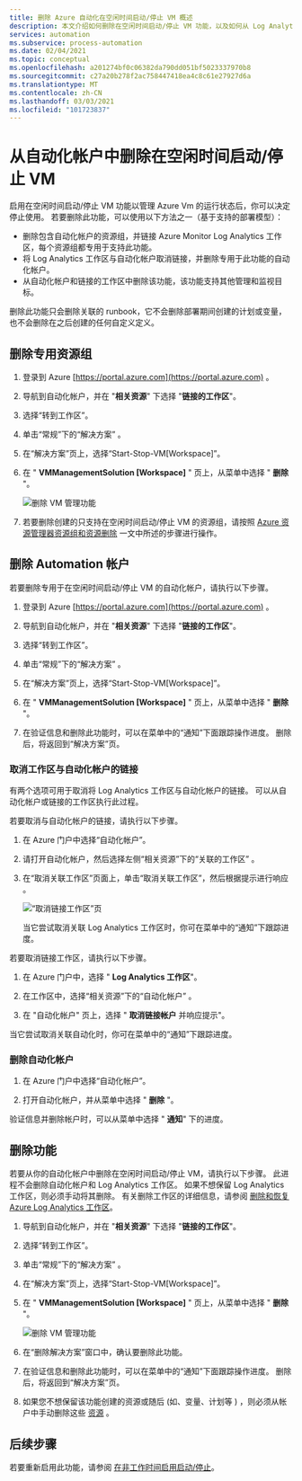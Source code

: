 ```yaml
---
title: 删除 Azure 自动化在空闲时间启动/停止 VM 概述
description: 本文介绍如何删除在空闲时间启动/停止 VM 功能，以及如何从 Log Analytics 工作区取消关联自动化帐户。
services: automation
ms.subservice: process-automation
ms.date: 02/04/2021
ms.topic: conceptual
ms.openlocfilehash: a201274bf0c06382da790dd051bf5023337970b8
ms.sourcegitcommit: c27a20b278f2ac758447418ea4c8c61e27927d6a
ms.translationtype: MT
ms.contentlocale: zh-CN
ms.lasthandoff: 03/03/2021
ms.locfileid: "101723837"
---
```

# <a name="remove-startstop-vms-during-off-hours-from-automation-account"></a>从自动化帐户中删除在空闲时间启动/停止 VM

启用在空闲时间启动/停止 VM 功能以管理 Azure Vm 的运行状态后，你可以决定停止使用。 若要删除此功能，可以使用以下方法之一（基于支持的部署模型）：

* 删除包含自动化帐户的资源组，并链接 Azure Monitor Log Analytics 工作区，每个资源组都专用于支持此功能。
* 将 Log Analytics 工作区与自动化帐户取消链接，并删除专用于此功能的自动化帐户。
* 从自动化帐户和链接的工作区中删除该功能，该功能支持其他管理和监视目标。

删除此功能只会删除关联的 runbook，它不会删除部署期间创建的计划或变量，也不会删除在之后创建的任何自定义定义。

## <a name="delete-the-dedicated-resource-group"></a>删除专用资源组

1. 登录到 Azure [https://portal.azure.com](https://portal.azure.com) 。

2. 导航到自动化帐户，并在 "**相关资源**" 下选择 "**链接的工作区**"。

3. 选择“转到工作区”。

4. 单击“常规”下的“解决方案” 。

5. 在“解决方案”页上，选择“Start-Stop-VM[Workspace]”。

6. 在 " **VMManagementSolution [Workspace]** " 页上，从菜单中选择 " **删除** "。

    ![删除 VM 管理功能](media/automation-solution-vm-management/vm-management-solution-delete.png)

7. 若要删除创建的只支持在空闲时间启动/停止 VM 的资源组，请按照 [Azure 资源管理器资源组和资源删除](../azure-resource-manager/management/delete-resource-group.md) 一文中所述的步骤进行操作。

## <a name="delete-the-automation-account"></a>删除 Automation 帐户

若要删除专用于在空闲时间启动/停止 VM 的自动化帐户，请执行以下步骤。

1. 登录到 Azure [https://portal.azure.com](https://portal.azure.com) 。

2. 导航到自动化帐户，并在 "**相关资源**" 下选择 "**链接的工作区**"。

3. 选择“转到工作区”。

4. 单击“常规”下的“解决方案” 。

5. 在“解决方案”页上，选择“Start-Stop-VM[Workspace]”。

6. 在 " **VMManagementSolution [Workspace]** " 页上，从菜单中选择 " **删除** "。

7. 在验证信息和删除此功能时，可以在菜单中的“通知”下面跟踪操作进度。 删除后，将返回到“解决方案”页。

### <a name="unlink-workspace-from-automation-account"></a>取消工作区与自动化帐户的链接

有两个选项可用于取消将 Log Analytics 工作区与自动化帐户的链接。 可以从自动化帐户或链接的工作区执行此过程。

若要取消与自动化帐户的链接，请执行以下步骤。

1. 在 Azure 门户中选择“自动化帐户”。

2. 请打开自动化帐户，然后选择左侧“相关资源”下的“关联的工作区” 。

3. 在“取消关联工作区”页面上，单击“取消关联工作区”，然后根据提示进行响应 。

   ![“取消链接工作区”页](media/automation-solution-vm-management-remove/automation-unlink-workspace-blade.png)

    当它尝试取消关联 Log Analytics 工作区时，你可在菜单中的“通知”下跟踪进度。

若要取消链接工作区，请执行以下步骤。

1. 在 Azure 门户中，选择 " **Log Analytics 工作区**"。

2. 在工作区中，选择“相关资源”下的“自动化帐户” 。

3. 在 "自动化帐户" 页上，选择 " **取消链接帐户** 并响应提示"。

当它尝试取消关联自动化时，你可在菜单中的“通知”下跟踪进度。

### <a name="delete-automation-account"></a>删除自动化帐户

1. 在 Azure 门户中选择“自动化帐户”。

2. 打开自动化帐户，并从菜单中选择 " **删除** "。

验证信息并删除帐户时，可以从菜单中选择 " **通知**" 下的进度。

## <a name="delete-the-feature"></a>删除功能

若要从你的自动化帐户中删除在空闲时间启动/停止 VM，请执行以下步骤。 此进程不会删除自动化帐户和 Log Analytics 工作区。 如果不想保留 Log Analytics 工作区，则必须手动将其删除。 有关删除工作区的详细信息，请参阅 [删除和恢复 Azure Log Analytics 工作区](../azure-monitor/logs/delete-workspace.md)。

1. 导航到自动化帐户，并在 "**相关资源**" 下选择 "**链接的工作区**"。

2. 选择“转到工作区”。

3. 单击“常规”下的“解决方案” 。

4. 在“解决方案”页上，选择“Start-Stop-VM[Workspace]”。

5. 在 " **VMManagementSolution [Workspace]** " 页上，从菜单中选择 " **删除** "。

    ![删除 VM 管理功能](media/automation-solution-vm-management/vm-management-solution-delete.png)

6. 在“删除解决方案”窗口中，确认要删除此功能。

7. 在验证信息和删除此功能时，可以在菜单中的“通知”下面跟踪操作进度。 删除后，将返回到“解决方案”页。

8. 如果您不想保留该功能创建的资源或随后 (如、变量、计划等 ) ，则必须从帐户中手动删除这些 [资源](automation-solution-vm-management.md#components) 。

## <a name="next-steps"></a>后续步骤

若要重新启用此功能，请参阅 [在非工作时间启用启动/停止](automation-solution-vm-management-enable.md)。